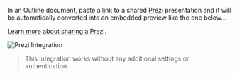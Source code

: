 In an Outline document, paste a link to a shared [Prezi](https://prezi.com) presentation and it will be automatically converted into an embedded preview like the one below…

[Learn more about sharing a Prezi](https://support.prezi.com/hc/en-us/articles/360003498633). 

![Prezi Integration](/images/integrations/screenshots/prezi.png)

> This integration works without any additional settings or authentication.
